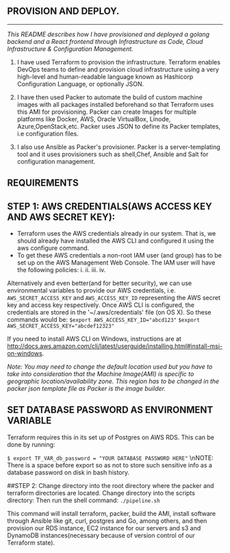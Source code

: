 
PROVISION AND DEPLOY.
--------------------
--------------------

*This README describes how I have provisioned and deployed a golang backend and a React frontend through Infrastructure as Code, Cloud Infrastructure & Configuration Management.*

1. I have used Terraform to provision the infrastructure. Terraform enables DevOps teams to define and provision cloud infrastructure using a very high-level and human-readable language known as Hashicorp Configuration Language, or optionally JSON.

2. I have then used Packer to automate the build of custom machine images with all packages installed beforehand so that Terraform uses this AMI for provisioning. Packer can create Images for multiple platforms like Docker, AWS, Oracle VirtualBox, Linode, Azure,OpenStack,etc. Packer uses JSON to define its Packer templates, i.e configuration files.

3. I also use Ansible as Packer's provisioner. Packer is a server-templating tool and it uses provisioners such as shell,Chef, Ansible and Salt for configuration management.


REQUIREMENTS
---
STEP 1: AWS CREDENTIALS(AWS ACCESS KEY AND AWS SECRET KEY):
---
- Terraform uses the AWS credentials already in our system. That is, we should already have installed the AWS CLI and configured it using the aws configure command. 
- To get these AWS credentials a non-root IAM user (and group) has to be set up on the AWS Management Web Console. The IAM user will have the following policies:
i. 
ii.
iii.
iv.

Alternatively and even better(and for better security), we can use environmental variables to provide our AWS credentials, i.e. `AWS_SECRET_ACCESS_KEY` and `AWS_ACCESS_KEY_ID` representing the AWS secret key and access key respectively.
Once AWS CLI is configured, the credentials are stored in the '~/.aws/credentials' file (on OS X). 
So these commands would be:
`$export AWS_ACCESS_KEY_ID="abcd123"`
`$export AWS_SECRET_ACCESS_KEY="abcdef12323"`

If you need to install AWS CLI on Windows, instructions are at http://docs.aws.amazon.com/cli/latest/userguide/installing.html#install-msi-on-windows.

_Note: You may need to change the default location used but you have to take into consideration that the Machine Image(AMI) is specific to geographic location/availability zone. This region has to be changed in the packer json template file as Packer is the image builder._

SET DATABASE PASSWORD AS ENVIRONMENT VARIABLE
---
Terraform requires this in its set up of Postgres on AWS RDS. This can be done by running:

`$ export TF_VAR_db_password = "YOUR DATABASE PASSWORD HERE"`
\nNOTE: There is a space before export so as not to store such sensitive info as a database password on disk in bash history.

##STEP 2:
Change directory into the root directory where the packer and terraform directories are located. 
Change directory into the scripts directory:
Then run the shell command:
`./pipeline.sh`

This command will install terraform, packer, build the AMI, install software through Ansible like git, curl, postgres and Go, among others, and then provision our RDS instance, EC2 instance for our servers and s3 and DynamoDB instances(necessary because of version control of our Terraform state).






